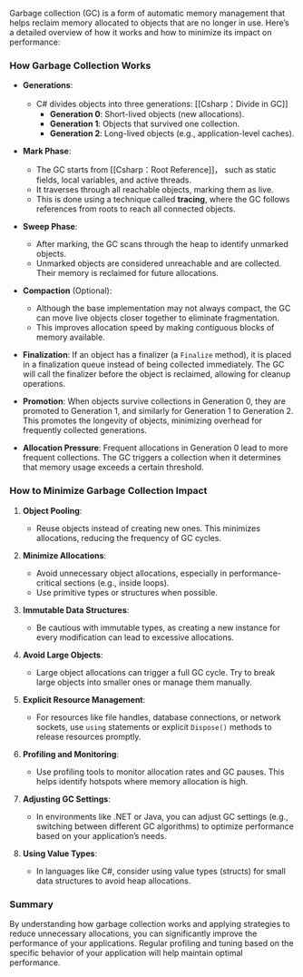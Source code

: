 Garbage collection (GC) is a form of automatic memory management that helps reclaim memory allocated to objects that are no longer in use. Here’s a detailed overview of how it works and how to minimize its impact on performance:

### How Garbage Collection Works

- **Generations**:
    - C# divides objects into three generations:
	    [[Csharp：Divide in GC]]
        - **Generation 0**: Short-lived objects (new allocations).
        - **Generation 1**: Objects that survived one collection.
        - **Generation 2**: Long-lived objects (e.g., application-level caches).
    
- **Mark Phase**:
    - The GC starts from [[Csharp：Root Reference]]， such as static fields, local variables, and active threads.
    - It traverses through all reachable objects, marking them as live.
    - This is done using a technique called **tracing**, where the GC follows references from roots to reach all connected objects.
    
- **Sweep Phase**:
    - After marking, the GC scans through the heap to identify unmarked objects.
    - Unmarked objects are considered unreachable and are collected. Their memory is reclaimed for future allocations.
    
- **Compaction** (Optional):
    - Although the base implementation may not always compact, the GC can move live objects closer together to eliminate fragmentation.
    - This improves allocation speed by making contiguous blocks of memory available.
    
- **Finalization**: If an object has a finalizer (a `Finalize` method), it is placed in a finalization queue instead of being collected immediately. The GC will call the finalizer before the object is reclaimed, allowing for cleanup operations.
    
- **Promotion**: When objects survive collections in Generation 0, they are promoted to Generation 1, and similarly for Generation 1 to Generation 2. This promotes the longevity of objects, minimizing overhead for frequently collected generations.
    
- **Allocation Pressure**: Frequent allocations in Generation 0 lead to more frequent collections. The GC triggers a collection when it determines that memory usage exceeds a certain threshold.

### How to Minimize Garbage Collection Impact

1. **Object Pooling**:
   - Reuse objects instead of creating new ones. This minimizes allocations, reducing the frequency of GC cycles.

2. **Minimize Allocations**:
   - Avoid unnecessary object allocations, especially in performance-critical sections (e.g., inside loops).
   - Use primitive types or structures when possible.

3. **Immutable Data Structures**:
   - Be cautious with immutable types, as creating a new instance for every modification can lead to excessive allocations.

4. **Avoid Large Objects**:
   - Large object allocations can trigger a full GC cycle. Try to break large objects into smaller ones or manage them manually.

5. **Explicit Resource Management**:
   - For resources like file handles, database connections, or network sockets, use `using` statements or explicit `Dispose()` methods to release resources promptly.

6. **Profiling and Monitoring**:
   - Use profiling tools to monitor allocation rates and GC pauses. This helps identify hotspots where memory allocation is high.

7. **Adjusting GC Settings**:
   - In environments like .NET or Java, you can adjust GC settings (e.g., switching between different GC algorithms) to optimize performance based on your application’s needs.

8. **Using Value Types**:
   - In languages like C#, consider using value types (structs) for small data structures to avoid heap allocations.

### Summary

By understanding how garbage collection works and applying strategies to reduce unnecessary allocations, you can significantly improve the performance of your applications. Regular profiling and tuning based on the specific behavior of your application will help maintain optimal performance.